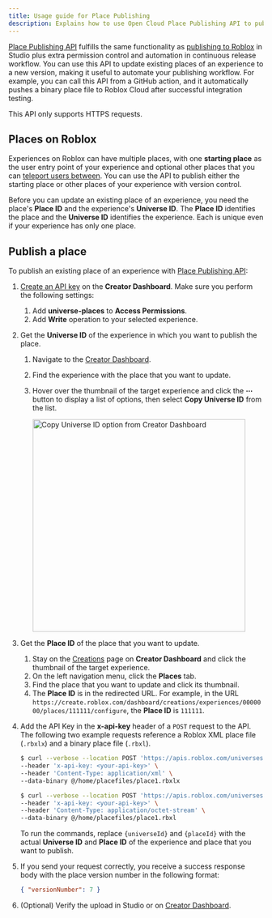 ```yaml
---
title: Usage guide for Place Publishing
description: Explains how to use Open Cloud Place Publishing API to publish places programmatically with version control.
---
```


[Place Publishing API](../../reference/cloud/universes-api/v1.json) fulfills the same functionality as [publishing to Roblox](../../production/publishing/publish-experiences-and-places.md) in Studio plus extra permission control and automation in continuous release workflow. You can use this API to update existing places of an experience to a new version, making it useful to automate your publishing workflow. For example, you can call this API from a GitHub action, and it automatically pushes a binary place file to Roblox Cloud after successful integration testing.

<Alert severity ='info'>
This API only supports HTTPS requests.
</Alert>

## Places on Roblox

Experiences on Roblox can have multiple places, with one **starting place** as the user entry point of your experience and optional other places that you can [teleport users between](../../projects/teleport.md). You can use the API to publish either the starting place or other places of your experience with version control.

Before you can update an existing place of an experience, you need the place's **Place ID** and the experience's **Universe ID**. The **Place ID** identifies the place and the **Universe ID** identifies the experience. Each is unique even if your experience has only one place.

## Publish a place

To publish an existing place of an experience with [Place Publishing API](../../reference/cloud/universes-api/v1.json):

1. [Create an API key](./api-keys.md#create-an-API-key) on the **Creator Dashboard**. Make sure you perform the following settings:

   1. Add **universe-places** to **Access Permissions**.
   1. Add **Write** operation to your selected experience.

1. Get the **Universe ID** of the experience in which you want to publish the place.

   1. Navigate to the [Creator Dashboard](https://create.roblox.com/dashboard/creations).
   1. Find the experience with the place that you want to update.
   1. Hover over the thumbnail of the target experience and click the **&ctdot;** button to display a list of options, then select **Copy Universe ID** from the list.

      <img src="../../assets/creator-dashboard/Experience-Context-Menu-Copy-Universe-ID.png" width="420" alt="Copy Universe ID option from Creator Dashboard" />

1. Get the **Place ID** of the place that you want to update.

   1. Stay on the [Creations](https://create.roblox.com/dashboard/creations) page on **Creator Dashboard** and click the thumbnail of the target experience.
   1. On the left navigation menu, click the **Places** tab.
   1. Find the place that you want to update and click its thumbnail.
   1. The **Place ID** is in the redirected URL. For example, in the URL `https://create.roblox.com/dashboard/creations/experiences/0000000/places/111111/configure`, the **Place ID** is `111111`.

1. Add the API Key in the **x-api-key** header of a `POST` request to the API. The following two example requests reference a Roblox XML place file (`.rbxlx`) and a binary place file (`.rbxl`).

   ```bash title='XML Place File Request'
   $ curl --verbose --location POST 'https://apis.roblox.com/universes/v1/{universeId}/places/{placeId}/versions?versionType=Published' \
   --header 'x-api-key: <your-api-key>' \
   --header 'Content-Type: application/xml' \
   --data-binary @/home/placefiles/place1.rbxlx
   ```

   ```bash title='Binary Place File Request'
   $ curl --verbose --location POST 'https://apis.roblox.com/universes/v1/{universeId}/places/{placeId}/versions?versionType=Published' \
   --header 'x-api-key: <your-api-key>' \
   --header 'Content-Type: application/octet-stream' \
   --data-binary @/home/placefiles/place1.rbxl
   ```

   To run the commands, replace `{universeId}` and `{placeId}` with the actual **Universe ID** and **Place ID** of the experience and place that you want to publish.

1. If you send your request correctly, you receive a success response body with the place version number in the following format:

   ```json title='Example Response Body'
   { "versionNumber": 7 }
   ```

1. (Optional) Verify the upload in Studio or on [Creator Dashboard](https://create.roblox.com/dashboard/creations).

